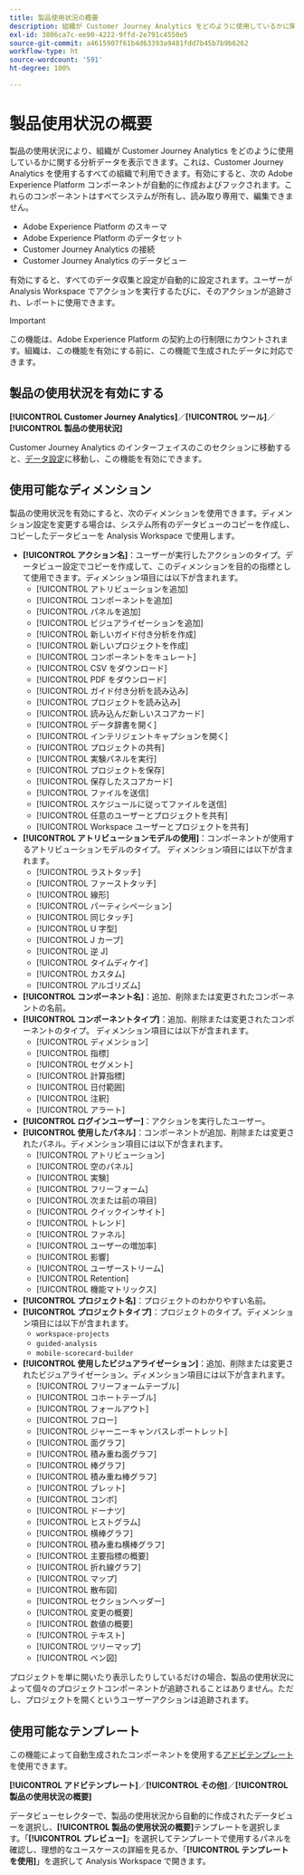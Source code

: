 ```yaml
---
title: 製品使用状況の概要
description: 組織が Customer Journey Analytics をどのように使用しているかに関するインサイトとレポートを表示します。
exl-id: 3806ca7c-ee90-4222-9ffd-2e791c4550e5
source-git-commit: a4615907f61b4d63393a9481fdd7b45b7b9b6262
workflow-type: ht
source-wordcount: '591'
ht-degree: 100%

---
```


# 製品使用状況の概要

製品の使用状況により、組織が Customer Journey Analytics をどのように使用しているかに関する分析データを表示できます。これは、Customer Journey Analytics を使用するすべての組織で利用できます。有効にすると、次の Adobe Experience Platform コンポーネントが自動的に作成およびフックされます。これらのコンポーネントはすべてシステムが所有し、読み取り専用で、編集できません。

* Adobe Experience Platform のスキーマ
* Adobe Experience Platform のデータセット
* Customer Journey Analytics の接続
* Customer Journey Analytics のデータビュー

有効にすると、すべてのデータ収集と設定が自動的に設定されます。ユーザーが Analysis Workspace でアクションを実行するたびに、そのアクションが追跡され、レポートに使用できます。

>[!IMPORTANT]
>
>この機能は、Adobe Experience Platform の契約上の行制限にカウントされます。組織は、この機能を有効にする前に、この機能で生成されたデータに対応できます。

## 製品の使用状況を有効にする

**[!UICONTROL Customer Journey Analytics]**／**[!UICONTROL ツール]**／**[!UICONTROL 製品の使用状況]**

Customer Journey Analytics のインターフェイスのこのセクションに移動すると、[データ設定](data-settings.md)に移動し、この機能を有効にできます。

## 使用可能なディメンション

製品の使用状況を有効にすると、次のディメンションを使用できます。ディメンション設定を変更する場合は、システム所有のデータビューのコピーを作成し、コピーしたデータビューを Analysis Workspace で使用します。

* **[!UICONTROL アクション名]**：ユーザーが実行したアクションのタイプ。データビュー設定でコピーを作成して、このディメンションを目的の指標として使用できます。ディメンション項目には以下が含まれます。
   * [!UICONTROL アトリビューションを追加]
   * [!UICONTROL コンポーネントを追加]
   * [!UICONTROL パネルを追加]
   * [!UICONTROL ビジュアライゼーションを追加]
   * [!UICONTROL 新しいガイド付き分析を作成]
   * [!UICONTROL 新しいプロジェクトを作成]
   * [!UICONTROL コンポーネントをキュレート]
   * [!UICONTROL CSV をダウンロード]
   * [!UICONTROL PDF をダウンロード]
   * [!UICONTROL ガイド付き分析を読み込み]
   * [!UICONTROL プロジェクトを読み込み]
   * [!UICONTROL 読み込んだ新しいスコアカード]
   * [!UICONTROL データ辞書を開く]
   * [!UICONTROL インテリジェントキャプションを開く]
   * [!UICONTROL プロジェクトの共有]
   * [!UICONTROL 実験パネルを実行]
   * [!UICONTROL プロジェクトを保存]
   * [!UICONTROL 保存したスコアカード]
   * [!UICONTROL ファイルを送信]
   * [!UICONTROL スケジュールに従ってファイルを送信]
   * [!UICONTROL 任意のユーザーとプロジェクトを共有]
   * [!UICONTROL Workspace ユーザーとプロジェクトを共有]
* **[!UICONTROL アトリビューションモデルの使用]**：コンポーネントが使用するアトリビューションモデルのタイプ。 ディメンション項目には以下が含まれます。
   * [!UICONTROL ラストタッチ]
   * [!UICONTROL ファーストタッチ]
   * [!UICONTROL 線形]
   * [!UICONTROL パーティシペーション]
   * [!UICONTROL 同じタッチ]
   * [!UICONTROL U 字型]
   * [!UICONTROL J カーブ]
   * [!UICONTROL 逆 J]
   * [!UICONTROL タイムディケイ]
   * [!UICONTROL カスタム]
   * [!UICONTROL アルゴリズム]
* **[!UICONTROL コンポーネント名]**：追加、削除または変更されたコンポーネントの名前。
* **[!UICONTROL コンポーネントタイプ]**：追加、削除または変更されたコンポーネントのタイプ。 ディメンション項目には以下が含まれます。
   * [!UICONTROL ディメンション]
   * [!UICONTROL 指標]
   * [!UICONTROL セグメント]
   * [!UICONTROL 計算指標]
   * [!UICONTROL 日付範囲]
   * [!UICONTROL 注釈]
   * [!UICONTROL アラート]
* **[!UICONTROL ログインユーザー]**：アクションを実行したユーザー。
* **[!UICONTROL 使用したパネル]**：コンポーネントが追加、削除または変更されたパネル。ディメンション項目には以下が含まれます。
   * [!UICONTROL アトリビューション]
   * [!UICONTROL 空のパネル]
   * [!UICONTROL 実験]
   * [!UICONTROL フリーフォーム]
   * [!UICONTROL 次または前の項目]
   * [!UICONTROL クイックインサイト]
   * [!UICONTROL トレンド]
   * [!UICONTROL ファネル]
   * [!UICONTROL ユーザーの増加率]
   * [!UICONTROL 影響]
   * [!UICONTROL ユーザーストリーム]
   * [!UICONTROL Retention]
   * [!UICONTROL 機能マトリックス]
* **[!UICONTROL プロジェクト名]**：プロジェクトのわかりやすい名前。
* **[!UICONTROL プロジェクトタイプ]**：プロジェクトのタイプ。ディメンション項目には以下が含まれます。
   * `workspace-projects`
   * `guided-analysis`
   * `mobile-scorecard-builder`
* **[!UICONTROL 使用したビジュアライゼーション]**：追加、削除または変更されたビジュアライゼーション。ディメンション項目には以下が含まれます。
   * [!UICONTROL フリーフォームテーブル]
   * [!UICONTROL コホートテーブル]
   * [!UICONTROL フォールアウト]
   * [!UICONTROL フロー]
   * [!UICONTROL ジャーニーキャンバスレポートレット]
   * [!UICONTROL 面グラフ]
   * [!UICONTROL 積み重ね面グラフ]
   * [!UICONTROL 棒グラフ]
   * [!UICONTROL 積み重ね棒グラフ]
   * [!UICONTROL ブレット]
   * [!UICONTROL コンボ]
   * [!UICONTROL ドーナツ]
   * [!UICONTROL ヒストグラム]
   * [!UICONTROL 横棒グラフ]
   * [!UICONTROL 積み重ね横棒グラフ]
   * [!UICONTROL 主要指標の概要]
   * [!UICONTROL 折れ線グラフ]
   * [!UICONTROL マップ]
   * [!UICONTROL 散布図]
   * [!UICONTROL セクションヘッダー]
   * [!UICONTROL 変更の概要]
   * [!UICONTROL 数値の概要]
   * [!UICONTROL テキスト]
   * [!UICONTROL ツリーマップ]
   * [!UICONTROL ベン図]

プロジェクトを単に開いたり表示したりしているだけの場合、製品の使用状況によって個々のプロジェクトコンポーネントが追跡されることはありません。ただし、プロジェクトを開くというユーザーアクションは追跡されます。

## 使用可能なテンプレート

この機能によって自動生成されたコンポーネントを使用する[アドビテンプレート](/help/analysis-workspace/templates/use-templates.md)を使用できます。

**[!UICONTROL アドビテンプレート]**／**[!UICONTROL その他]**／**[!UICONTROL 製品の使用状況の概要]**

データビューセレクターで、製品の使用状況から自動的に作成されたデータビューを選択し、**[!UICONTROL 製品の使用状況の概要]**&#x200B;テンプレートを選択します。「**[!UICONTROL プレビュー]**」を選択してテンプレートで使用するパネルを確認し、理想的なユースケースの詳細を見るか、「**[!UICONTROL テンプレートを使用]**」を選択して Analysis Workspace で開きます。
